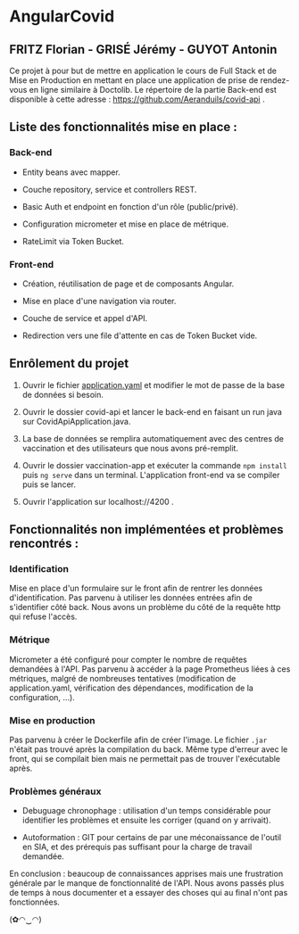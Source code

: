# AngularCovid
## FRITZ Florian - GRISÉ Jérémy - GUYOT Antonin

Ce projet à pour but de mettre en application le cours de Full Stack et de Mise en Production en mettant en place une application de prise de rendez-vous en ligne similaire à Doctolib. Le répertoire de la partie Back-end est disponible à cette adresse : https://github.com/Aeranduils/covid-api .

## Liste des fonctionnalités mise en place :
### Back-end

- Entity beans avec mapper.

- Couche repository, service et controllers REST.

- Basic Auth et endpoint en fonction d'un rôle (public/privé).

- Configuration micrometer et mise en place de métrique.

- RateLimit via Token Bucket.

### Front-end

- Création, réutilisation de page et de composants Angular.

- Mise en place d'une navigation via router.

- Couche de service et appel d'API.

- Redirection vers une file d'attente en cas de Token Bucket vide.

## Enrôlement du projet

1. Ouvrir le fichier [application.yaml](https://github.com/Aeranduils/covid-api/blob/master/src/main/resources/application.yaml) et modifier le mot de passe de la base de données si besoin.

2. Ouvrir le dossier covid-api et lancer le back-end en faisant un run java sur CovidApiApplication.java.

3. La base de données se remplira automatiquement avec des centres de vaccination et des utilisateurs que nous avons pré-remplit.

4. Ouvrir le dossier vaccination-app et exécuter la commande ``npm install`` puis ``ng serve`` dans un terminal. L'application front-end va se compiler puis se lancer.

5. Ouvrir l'application sur localhost://4200 .

## Fonctionnalités non implémentées et problèmes rencontrés :
### Identification

Mise en place d'un formulaire sur le front afin de rentrer les données d'identification. Pas parvenu à utiliser les données entrées afin de s'identifier côté back. Nous avons un problème du côté de la requête http qui refuse l'accès.

### Métrique

Micrometer a été configuré pour compter le nombre de requêtes demandées à l'API. Pas parvenu à accéder à la page Prometheus liées à ces métriques, malgré de nombreuses tentatives (modification de application.yaml, vérification des dépendances, modification de la configuration, ...).

### Mise en production

Pas parvenu à créer le Dockerfile afin de créer l'image. Le fichier ``.jar`` n'était pas trouvé après la compilation du back. Même type d'erreur avec le front, qui se compilait bien mais ne permettait pas de trouver l'exécutable après.

### Problèmes généraux
- Debuguage chronophage : utilisation d'un temps considérable pour identifier les problèmes et ensuite les corriger (quand on y arrivait).

- Autoformation : GIT pour certains de par une méconaissance de l'outil en SIA, et des prérequis pas suffisant pour la charge de travail demandée.

En conclusion : beaucoup de connaissances apprises mais une frustration générale par le manque de fonctionnalité de l'API. Nous avons passés plus de temps à nous documenter et a essayer des choses qui au final n'ont pas fonctionnées. 

(✿◠‿◠)
